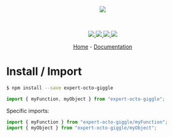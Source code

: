 <p align="center">
    <img src="https://user-images.githubusercontent.com/6702424/80216211-00ef5280-863e-11ea-81de-59f3a3d4b8e4.png">  
</p>
<p align="center">
    <i></i>
    <br>
    <br>
    <a href="https://github.com/garronej/expert-octo-giggle/actions">
      <img src="https://github.com/garronej/expert-octo-giggle/workflows/ci/badge.svg?branch=main">
    </a>
    <a href="https://bundlephobia.com/package/expert-octo-giggle">
      <img src="https://img.shields.io/bundlephobia/minzip/expert-octo-giggle">
    </a>
    <a href="https://www.npmjs.com/package/expert-octo-giggle">
      <img src="https://img.shields.io/npm/dw/expert-octo-giggle">
    </a>
    <a href="https://github.com/garronej/expert-octo-giggle/blob/main/LICENSE">
      <img src="https://img.shields.io/npm/l/expert-octo-giggle">
    </a>
</p>
<p align="center">
  <a href="https://github.com/garronej/expert-octo-giggle">Home</a>
  -
  <a href="https://github.com/garronej/expert-octo-giggle">Documentation</a>
</p>

# Install / Import

```bash
$ npm install --save expert-octo-giggle
```

```typescript
import { myFunction, myObject } from "expert-octo-giggle";
```

Specific imports:

```typescript
import { myFunction } from "expert-octo-giggle/myFunction";
import { myObject } from "expert-octo-giggle/myObject";
```
